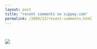 ```yaml
---
layout: post
title: "recent comments on sippey.com"
permalink: /2009/12/recent-comments.html
---
```


<script type="text/javascript" src="https://ajax.googleapis.com/ajax/libs/jquery/1.3/jquery.min.js"></script>
<script type="text/javascript" src="https://www.sippey.com/images/jquery.timeago.js"></script>
<script type="text/javascript">
    function sippey(obj){ 
        var x;
        var links='';
        for (x = 0; x < obj.count ; x++){
            links += '<div class="stream ' + obj.value.items[x].source + '"><h3 class="entry-header"><a href=' + obj.value.items[x].link + '>' + obj.value.items[x].title + 
            '</a></h3><div class="entry-body">' + obj.value.items[x].description + '<div class="stream-date">' + $.timeago(obj.value.items[x].updated) + '</div></div></div>';
        }
        $("#loading").html(links);
    }
</script>

<style>
.comment {margin-bottom : 10px;
padding-left : 20px;
background-image : url(http://sippey.typepad.com/files/comment.png);
background-repeat : no-repeat;
padding-top : 0px;
}
.blog {display: none;}
.comment .entry-header {margin-bottom : 0px !important; letter-spacing : 0px !important;}
.comment .entry-header a,
.comment .entry-body {font-size : 13px !important;}
.stream-date {font-size : 13px; color : gray; font-style: italic; margin-top : -10px;}
</style>

<p>&nbsp;</p>

<div id="loading"><img src="https://www.sippey.com/images/ajax-loader.gif" /></div>

<script type="text/javascript" src="https://pipes.yahoo.com/pipes/pipe.run?_id=972d2a574fd4420cb53655b5b980af6f&_render=json&_callback=sippey"></script>


